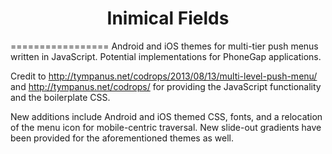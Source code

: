 <h1 align="center">Inimical Fields</h1>
=================
Android and iOS themes for multi-tier push menus written in JavaScript. 
Potential implementations for PhoneGap applications.

Credit to http://tympanus.net/codrops/2013/08/13/multi-level-push-menu/ and
http://tympanus.net/codrops/ for providing the JavaScript functionality
and the boilerplate CSS.

New additions include Android and iOS themed CSS, fonts, and a relocation
of the menu icon for mobile-centric traversal. New slide-out gradients 
have been provided for the aforementioned themes as well.